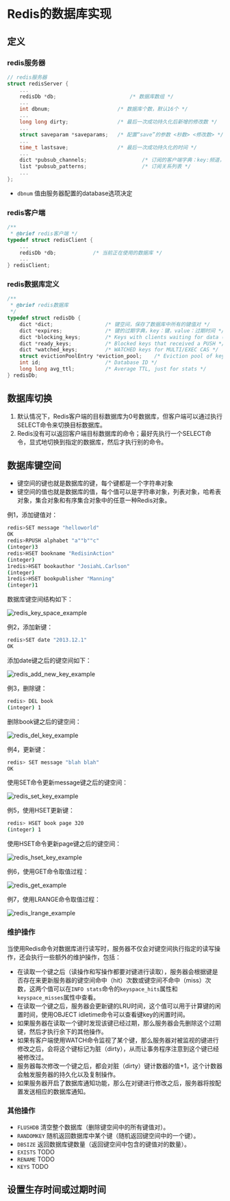 # Redis的数据库实现



## 定义

### redis服务器

```c
// redis服务器
struct redisServer {
    ...
    redisDb *db;                		/* 数据库数组 */
  	...
    int dbnum;                      /* 数据库个数，默认16个 */
    ...
    long long dirty;                /* 最后一次成功持久化后新增的修改数 */
    ...
    struct saveparam *saveparams;   /* 配置“save”的参数 <秒数> <修改数> */
    ...
    time_t lastsave;                /* 最后一次成功持久化的时间 */
    ...
    dict *pubsub_channels;  				/* 订阅的客户端字典：key:频道，value:客户端列表 */
    list *pubsub_patterns;  				/* 订阅关系列表 */
    ...
};
```

- `dbnum` 值由服务器配置的database选项决定

### redis客户端

```c
/** 
 * @brief redis客户端 */
typedef struct redisClient {
    ...
    redisDb *db;            /* 当前正在使用的数据库 */
  	...
} redisClient;
```

### redis数据库定义

```c
/**
 * @brief redis数据库
 */
typedef struct redisDb {
    dict *dict;                 /* 键空间，保存了数据库中所有的键值对 */
    dict *expires;              /* 键的过期字典，key：键，value：过期时间 */
    dict *blocking_keys;        /* Keys with clients waiting for data (BLPOP) */
    dict *ready_keys;           /* Blocked keys that received a PUSH */
    dict *watched_keys;         /* WATCHED keys for MULTI/EXEC CAS */
    struct evictionPoolEntry *eviction_pool;    /* Eviction pool of keys */
    int id;                     /* Database ID */
    long long avg_ttl;          /* Average TTL, just for stats */
} redisDb;
```



## 数据库切换

1. 默认情况下，Redis客户端的目标数据库为0号数据库，但客户端可以通过执行SELECT命令来切换目标数据库。
2. Redis没有可以返回客户端目标数据库的命令；最好先执行一个SELECT命令，显式地切换到指定的数据库，然后才执行别的命令。



## 数据库键空间

- 键空间的键也就是数据库的键，每个键都是一个字符串对象
- 键空间的值也就是数据库的值，每个值可以是字符串对象，列表对象，哈希表对象，集合对象和有序集合对象中的任意一种Redis对象。

例1，添加键值对：

```sh
redis>SET message "helloworld"
OK
redis>RPUSH alphabet "a""b""c"
(integer)3
redis>HSET bookname "RedisinAction"
(integer)
1redis>HSET bookauthor "JosiahL.Carlson"
(integer)
1redis>HSET bookpublisher "Manning"
(integer)1
```

数据库键空间结构如下：

![redis_key_space_example](res/redis_key_space_example.png)

例2，添加新键：

```sh
redis>SET date "2013.12.1"
OK
```

添加date键之后的键空间如下：

![redis_add_new_key_example](res/redis_add_new_key_example.png)

例3，删除键：

```sh
redis> DEL book
(integer) 1
```

删除book键之后的键空间：

![redis_del_key_example](res/redis_del_key_example.png)

例4，更新键：

```sh
redis> SET message "blah blah"
OK
```

使用SET命令更新message键之后的键空间：

![redis_set_key_example](res/redis_set_key_example.png)

例5，使用HSET更新键：

```sh
redis> HSET book page 320
(integer) 1
```

使用HSET命令更新page键之后的键空间：

![redis_hset_key_example](res/redis_hset_key_example.png)

例6，使用GET命令取值过程：

![redis_get_example](res/redis_get_example.png)

例7，使用LRANGE命令取值过程：

![redis_lrange_example](res/redis_lrange_example.png)

### 维护操作

当使用Redis命令对数据库进行读写时，服务器不仅会对键空间执行指定的读写操作，还会执行一些额外的维护操作，包括：

- 在读取一个键之后（读操作和写操作都要对键进行读取），服务器会根据键是否存在来更新服务器的键空间命中（hit）次数或键空间不命中（miss）次数，这两个值可以在`INFO stats`命令的`keyspace_hits`属性和`keyspace_misses`属性中查看。
- 在读取一个键之后，服务器会更新键的LRU时间，这个值可以用于计算键的闲置时间，使用OBJECT idletime命令可以查看键key的闲置时间。
- 如果服务器在读取一个键时发现该键已经过期，那么服务器会先删除这个过期键，然后才执行余下的其他操作。
- 如果有客户端使用WATCH命令监视了某个键，那么服务器对被监视的键进行修改之后，会将这个键标记为脏（dirty），从而让事务程序注意到这个键已经被修改过。
- 服务器每次修改一个键之后，都会对脏（dirty）键计数器的值+1，这个计数器会触发服务器的持久化以及复制操作。
- 如果服务器开启了数据库通知功能，那么在对键进行修改之后，服务器将按配置发送相应的数据库通知。

### 其他操作

- `FLUSHDB` 清空整个数据库（删除键空间中的所有键值对）。
- `RANDOMKEY` 随机返回数据库中某个键（随机返回键空间中的一个键）。
- `DBSIZE` 返回数据库键数量（返回键空间中包含的键值对的数量）。
- `EXISTS` TODO
- `RENAME` TODO
- `KEYS` TODO



## 设置生存时间或过期时间

